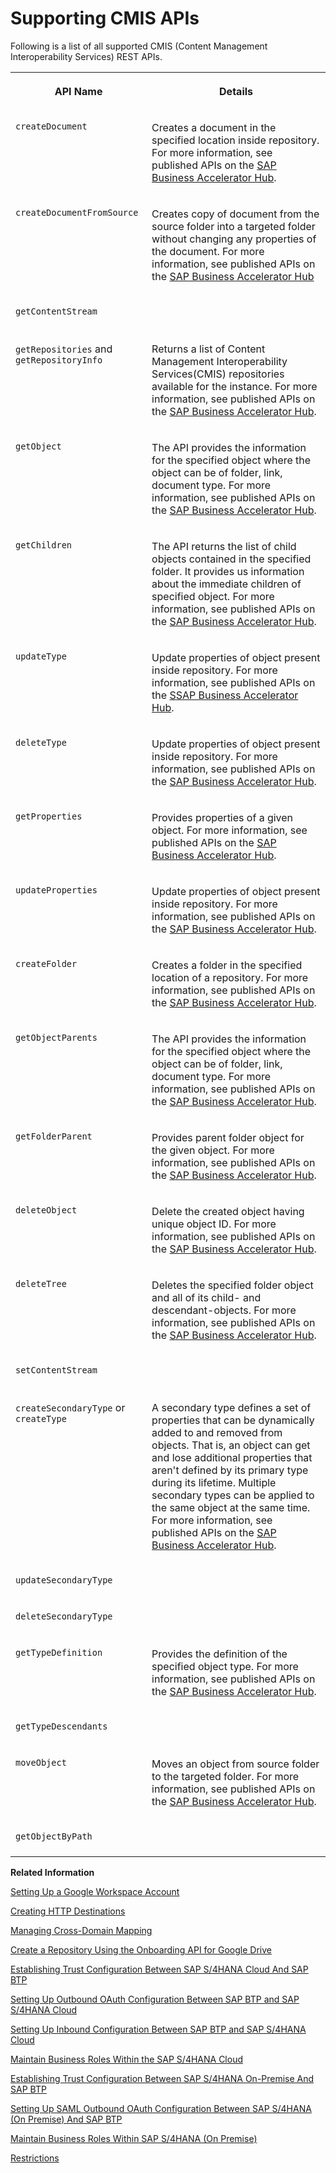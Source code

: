 <!-- loio4288da62468349a593dd7c090a0d2d08 -->

# Supporting CMIS APIs

Following is a list of all supported CMIS \(Content Management Interoperability Services\) REST APIs.




<table>
<tr>
<th valign="top">

API Name

</th>
<th valign="top">

Details

</th>
</tr>
<tr>
<td valign="top">

`createDocument`

</td>
<td valign="top">

Creates a document in the specified location inside repository. For more information, see published APIs on the [SAP Business Accelerator Hub](https://api.sap.com/api/CreateDocumentApi/overview).

</td>
</tr>
<tr>
<td valign="top">

`createDocumentFromSource`

</td>
<td valign="top">

Creates copy of document from the source folder into a targeted folder without changing any properties of the document. For more information, see published APIs on the [SAP Business Accelerator Hub](https://api.sap.com/api/CreateDocumentFromSourceApi/overview)

</td>
</tr>
<tr>
<td valign="top">

`getContentStream`

</td>
<td valign="top">

 

</td>
</tr>
<tr>
<td valign="top">

`getRepositories` and `getRepositoryInfo`

</td>
<td valign="top">

Returns a list of Content Management Interoperability Services\(CMIS\) repositories available for the instance. For more information, see published APIs on the [SAP Business Accelerator Hub](https://api.sap.com/api/ServiceApi/overview).

</td>
</tr>
<tr>
<td valign="top">

`getObject`

</td>
<td valign="top">

The API provides the information for the specified object where the object can be of folder, link, document type. For more information, see published APIs on the [SAP Business Accelerator Hub](https://api.sap.com/api/ServiceApi/overview).

</td>
</tr>
<tr>
<td valign="top">

`getChildren`

</td>
<td valign="top">

The API returns the list of child objects contained in the specified folder. It provides us information about the immediate children of specified object. For more information, see published APIs on the [SAP Business Accelerator Hub](https://api.sap.com/api/GetChildrenApi/overview).

</td>
</tr>
<tr>
<td valign="top">

`updateType`

</td>
<td valign="top">

Update properties of object present inside repository. For more information, see published APIs on the [SSAP Business Accelerator Hub](https://api.sap.com/api/UpdatePropertiesApi/overview).

</td>
</tr>
<tr>
<td valign="top">

`deleteType`

</td>
<td valign="top">

Update properties of object present inside repository. For more information, see published APIs on the [SAP Business Accelerator Hub](https://api.sap.com/api/UpdatePropertiesApi/overview).

</td>
</tr>
<tr>
<td valign="top">

`getProperties`

</td>
<td valign="top">

Provides properties of a given object. For more information, see published APIs on the [SAP Business Accelerator Hub](https://api.sap.com/api/GetPropertiesApi/overview).

</td>
</tr>
<tr>
<td valign="top">

`updateProperties`

</td>
<td valign="top">

Update properties of object present inside repository. For more information, see published APIs on the [SAP Business Accelerator Hub](https://api.sap.com/api/UpdatePropertiesApi/overview).

</td>
</tr>
<tr>
<td valign="top">

`createFolder`

</td>
<td valign="top">

Creates a folder in the specified location of a repository. For more information, see published APIs on the [SAP Business Accelerator Hub](https://api.sap.com/api/GetPropertiesApi/overview).

</td>
</tr>
<tr>
<td valign="top">

`getObjectParents`

</td>
<td valign="top">

The API provides the information for the specified object where the object can be of folder, link, document type. For more information, see published APIs on the [SAP Business Accelerator Hub](https://api.sap.com/api/ServiceApi/overview).

</td>
</tr>
<tr>
<td valign="top">

`getFolderParent`

</td>
<td valign="top">

Provides parent folder object for the given object. For more information, see published APIs on the [SAP Business Accelerator Hub](https://api.sap.com/api/GetParentApi/overview).

</td>
</tr>
<tr>
<td valign="top">

`deleteObject`

</td>
<td valign="top">

Delete the created object having unique object ID. For more information, see published APIs on the [SAP Business Accelerator Hub](https://api.sap.com/api/DeleteObjectApi/overview).

</td>
</tr>
<tr>
<td valign="top">

`deleteTree`

</td>
<td valign="top">

Deletes the specified folder object and all of its child- and descendant-objects. For more information, see published APIs on the [SAP Business Accelerator Hub](https://api.sap.com/api/DeleteTreeApi/overview).

</td>
</tr>
<tr>
<td valign="top">

`setContentStream`

</td>
<td valign="top">

 

</td>
</tr>
<tr>
<td valign="top">

`createSecondaryType` or `createType`

</td>
<td valign="top">

A secondary type defines a set of properties that can be dynamically added to and removed from objects. That is, an object can get and lose additional properties that aren't defined by its primary type during its lifetime. Multiple secondary types can be applied to the same object at the same time. For more information, see published APIs on the [SAP Business Accelerator Hub](https://api.sap.com/api/CreateSecondaryTypeApi/overview).

</td>
</tr>
<tr>
<td valign="top">

`updateSecondaryType`

</td>
<td valign="top">

 

</td>
</tr>
<tr>
<td valign="top">

`deleteSecondaryType`

</td>
<td valign="top">

 

</td>
</tr>
<tr>
<td valign="top">

`getTypeDefinition`

</td>
<td valign="top">

Provides the definition of the specified object type. For more information, see published APIs on the [SAP Business Accelerator Hub](https://api.sap.com/api/GetTypeDefinitionApi/overview).

</td>
</tr>
<tr>
<td valign="top">

`getTypeDescendants`

</td>
<td valign="top">

 

</td>
</tr>
<tr>
<td valign="top">

`moveObject`

</td>
<td valign="top">

Moves an object from source folder to the targeted folder. For more information, see published APIs on the [SAP Business Accelerator Hub](https://api.sap.com/api/MoveObjectApi/overview).

</td>
</tr>
<tr>
<td valign="top">

`getObjectByPath`

</td>
<td valign="top">

 

</td>
</tr>
</table>

**Related Information**  


[Setting Up a Google Workspace Account](setting-up-a-google-workspace-account-9670f69.md "Create your Google Workspace Account to connect to Document Management Service, Integration Option.")

[Creating HTTP Destinations](creating-http-destinations-2b04ac7.md "Create destinations in your SAP BTP subaccount to connect Google Drive with Document Management Service, Integration Option.")

[Managing Cross-Domain Mapping](managing-cross-domain-mapping-96d2d97.md "Manage cross-domain mapping if your domain is different from the Google Workspace domain.")

[Create a Repository Using the Onboarding API for Google Drive](create-a-repository-using-the-onboarding-api-for-google-drive-90faa8c.md "Create your repository to Document Management Service, Integration Option as it's required for establishing a connection with Google Drive.")

[Establishing Trust Configuration Between SAP S/4HANA Cloud And SAP BTP](establishing-trust-configuration-between-sap-s-4hana-cloud-and-sap-btp-66f91a9.md "To establish SAML trust to the identity providers generated in the SAP S/4HANA Cloud, import the SAML identity provider metadata to the Cloud Foundry account.")

[Setting Up Outbound OAuth Configuration Between SAP BTP and SAP S/4HANA Cloud](setting-up-outbound-oauth-configuration-between-sap-btp-and-sap-s-4hana-cloud-26f9c07.md "Configure SAML Outbound OAuth configuration between SAP BTP and SAP S/4HANA Cloud.")

[Setting Up Inbound Configuration Between SAP BTP and SAP S/4HANA Cloud](setting-up-inbound-configuration-between-sap-btp-and-sap-s-4hana-cloud-5aa38f2.md "Configure Inbound configuration between SAP BTP and SAP S/4HANA Cloud.")

[Maintain Business Roles Within the SAP S/4HANA Cloud](maintain-business-roles-within-the-sap-s-4hana-cloud-091973b.md "Create and maintain business roles based on the selected business catalogs.")

[Establishing Trust Configuration Between SAP S/4HANA On-Premise And SAP BTP](establishing-trust-configuration-between-sap-s-4hana-on-premise-and-sap-btp-f64dcdb.md "To establish SAML trust to the identity providers generated in the SAP S/4HANA On-Premise, import the SAML identity provider metadata to the SAP BTP account.")

[Setting Up SAML Outbound OAuth Configuration Between SAP S/4HANA \(On Premise\) And SAP BTP](setting-up-saml-outbound-oauth-configuration-between-sap-s-4hana-on-premise-and-sap-btp-699a106.md "Configure SAML Outbound OAuth configuration between SAP S/4HANA (on premise) and SAP BTP.")

[Maintain Business Roles Within SAP S/4HANA \(On Premise\)](maintain-business-roles-within-sap-s-4hana-on-premise-d1999cf.md "You can define authorizations for your custom business roles in SAP S/4HANA (On Premise).")

[Restrictions](restrictions-ed62ee4.md "The following is a list of various restrictions provided by Google Drive APIs to support Google Workspace Integration.")


